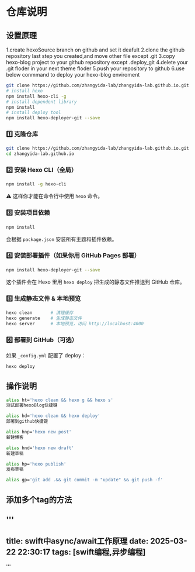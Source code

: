 # 仓库说明

## 设置原理

1.create hexoSource branch on github and set it deafult
2.clone the github repository last step you created,and move other file except .git
3.copy hexo-blog project to your github repository except .deploy_git
4.delete your .git floder in your next theme floder
5.push your repository to github
6.use below conmmand to deploy your hexo-blog enviroment

```bash
git clone https://github.com/zhangyida-lab/zhangyida-lab.github.io.git
# install hexo
npm install hexo-cli -g
# install dependent library
npm install 
# install deploy tool
npm install hexo-deployer-git --save

```

### 1️⃣ 克隆仓库


```bash
git clone https://github.com/zhangyida-lab/zhangyida-lab.github.io.git
cd zhangyida-lab.github.io

```


### 2️⃣ 安装 Hexo CLI（全局）


```bash
npm install -g hexo-cli

```


⚠️ 这样你才能在命令行中使用 `hexo` 命令。




### 3️⃣ 安装项目依赖


```bash
npm install

```


会根据 `package.json` 安装所有主题和插件依赖。




### 4️⃣ 安装部署插件（如果你用 GitHub Pages 部署）


```bash
npm install hexo-deployer-git --save

```


这个插件会在 Hexo 里用 `hexo deploy` 把生成的静态文件推送到 GitHub 仓库。




### 5️⃣ 生成静态文件 & 本地预览


```bash
hexo clean       # 清理缓存
hexo generate    # 生成静态文件
hexo server      # 本地预览，访问 http://localhost:4000

```


### 6️⃣ 部署到 GitHub（可选）


如果 `_config.yml` 配置了 deploy：


```bash
hexo deploy

```







## 操作说明

```bash
alias ht='hexo clean && hexo g && hexo s'
测试部署hexoBlog快捷键

alias hd='hexo clean && hexo deploy'
部署到github快捷键

alias hnp='hexo new post'
新建博客

alias hnd='hexo new draft'
新建草稿

alias hp='hexo publish'
发布草稿

alias gp='git add .&& git commit -m "update" && git push -f'

```

## 添加多个tag的方法

'''
---
title: swift中async/await工作原理
date: 2025-03-22 22:30:17
tags: [swift编程,异步编程]
---
'''